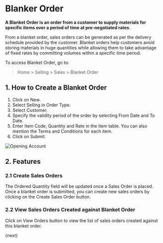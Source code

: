 <!-- add-breadcrumbs -->
# Blanker Order

**A Blanket Order is an order from a customer to supply materials for specific items over a period of time at pre-negotiated rates.**

From a blanket order, sales orders can be generated as per the delivery schedule provided by the customer. Blanket orders help customers avoid storing materials in huge quantities while allowing them to take advantage of fixed rates by committing volumes within a specific time period.

To access Blanket Order, go to:
> Home > Selling > Sales > Blanket Order

## 1. How to Create a Blanket Order

1. Click on New.
1. Select Selling in Order Type.
1. Select Customer.
1. Specify the validity period of the order by selecting From Date and To Date.
1. Enter Item Code, Quantity and Rate in the Item table. You can also mention the Terms and Conditions for each item.
1. Click on Submit.

<img class="screenshot" alt="Opening Account" src="{{docs_base_url}}/assets/img/selling/blanket_order_sales.gif">

## 2. Features

### 2.1 Create Sales Orders

The Ordered Quantity field will be updated once a Sales Order is placed. Once a blanket order is submitted, you can create new sales orders by clicking on the Create Sales Order button.

### 2.2 View Sales Orders Created against Blanket Order

Click on View Orders button to view the list of sales orders created against this blanket order.  

{next}
